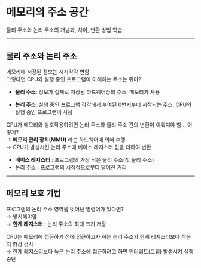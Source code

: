 # 메모리의 주소 공간
물리 주소와 논리 주소의 개념과, 차이, 변환 방법 학습

---
## 물리 주소와 논리 주소

메모리에 저장된 정보는 시시각각 변함  
그렇다면 CPU와 실행 중인 프로그램이 이해하는 주소는 뭐야?

- **물리 주소**: 정보가 실제로 저장된 하드웨어상의 주소. 메모리가 사용

- **논리 주소**: 실행 중인 프로그램 각각에게 부여된 0번지부터 시작되는 주소. CPU와 실행 중인 프로그램이 사용



CPU가 메모리와 상호작용하려면 논리 주소와 물리 주소 간의 변환이 이뤄져야 함… 어떻게?  
→ **메모리 관리 장치(MMU)** 라는 하드웨어에 의해 수행  
→ CPU가 발생시킨 논리 주소에 베이스 레지스터 값을 더하여 변환

- **베이스 레지스터** : 프로그램의 가장 작은 물리 주소(첫 물리 주소)  
- 논리 주소 : 프로그램의 시적점으로부터 떨어진 거리

---
## 메모리 보호 기법

프로그램의 논리 주소 영역을 벗어난 명령어가 있다면?  
→ 방지해야함.  
→ **한계 레지스터** : 논리 주소의 최대 크기 저장

CPU는 메모리에 접근하기 전에 접근하고자 하는 논리 주소가 한계 레지스터보다 작은지 항상 검사  
→ 한계 레지스터보다 높은 논리 주소에 접근하려고 하면 인터럽트(트랩) 발생시켜 실행 중단
